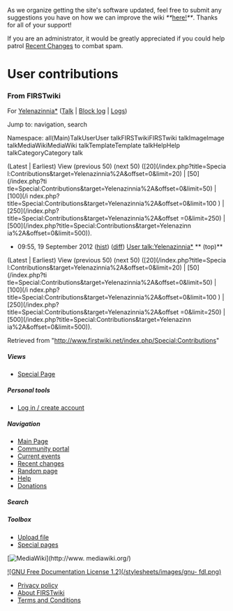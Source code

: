 As we organize getting the site's software updated, feel free to submit any
suggestions you have on how we can improve the wiki
_**_[here!](/index.php/User:Hallry/Suggestions "User:Hallry/Suggestions"
)_**_. Thanks for all of your support!

If you are an administrator, it would be greatly appreciated if you could help
patrol [Recent Changes](/index.php/Special:Recentchanges
"Special:Recentchanges" ) to combat spam.

# User contributions

### From FIRSTwiki

For [Yelenazinnia*](/index.php?title=User:Yelenazinnia%2A&action=edit
"User:Yelenazinnia*" ) ([Talk](/index.php/User_talk:Yelenazinnia%2A "User
talk:Yelenazinnia*" ) | [Block
log](/index.php?title=Special:Log&type=block&page=User:Yelenazinnia%2A
"Special:Log" ) | [Logs](/index.php?title=Special:Log&user=Yelenazinnia%2A
"Special:Log" ))

Jump to: navigation, search

Namespace:  all(Main)TalkUserUser talkFIRSTwikiFIRSTwiki talkImageImage
talkMediaWikiMediaWiki talkTemplateTemplate talkHelpHelp talkCategoryCategory
talk

(Latest | Earliest) View (previous 50) (next 50) ([20](/index.php?title=Specia
l:Contributions&target=Yelenazinnia%2A&offset=0&limit=20) | [50](/index.php?ti
tle=Special:Contributions&target=Yelenazinnia%2A&offset=0&limit=50) | [100](/i
ndex.php?title=Special:Contributions&target=Yelenazinnia%2A&offset=0&limit=100
) | [250](/index.php?title=Special:Contributions&target=Yelenazinnia%2A&offset
=0&limit=250) | [500](/index.php?title=Special:Contributions&target=Yelenazinn
ia%2A&offset=0&limit=500)).

  * 09:55, 19 September 2012 ([hist](/index.php?title=User_talk:Yelenazinnia%2A&action=history "User talk:Yelenazinnia*" )) ([diff](/index.php?title=User_talk:Yelenazinnia%2A&diff=prev&oldid=751915 "User talk:Yelenazinnia*" )) [User talk:Yelenazinnia*](/index.php/User_talk:Yelenazinnia%2A "User talk:Yelenazinnia*" ) ** (top)**

(Latest | Earliest) View (previous 50) (next 50) ([20](/index.php?title=Specia
l:Contributions&target=Yelenazinnia%2A&offset=0&limit=20) | [50](/index.php?ti
tle=Special:Contributions&target=Yelenazinnia%2A&offset=0&limit=50) | [100](/i
ndex.php?title=Special:Contributions&target=Yelenazinnia%2A&offset=0&limit=100
) | [250](/index.php?title=Special:Contributions&target=Yelenazinnia%2A&offset
=0&limit=250) | [500](/index.php?title=Special:Contributions&target=Yelenazinn
ia%2A&offset=0&limit=500)).

Retrieved from "<http://www.firstwiki.net/index.php/Special:Contributions>"

##### Views

  * [Special Page](/index.php/Special:Contributions/Yelenazinnia%2A)

##### Personal tools

  * [Log in / create account](/index.php?title=Special:Userlogin&returnto=Special:Contributions)

[](/index.php/Main_Page "Main Page" )

##### Navigation

  * [Main Page](/index.php/Main_Page)
  * [Community portal](/index.php/FIRSTwiki:Community_portal)
  * [Current events](/index.php/Current_events)
  * [Recent changes](/index.php/Special:Recentchanges)
  * [Random page](/index.php/Special:Random)
  * [Help](/index.php/FIRSTwiki:Help)
  * [Donations](/index.php/FIRSTwiki:Site_support)

##### Search



##### Toolbox

  * [Upload file](/index.php/Special:Upload)
  * [Special pages](/index.php/Special:Specialpages)

[![MediaWiki](/skins/common/images/poweredby_mediawiki_88x31.png)](http://www.
mediawiki.org/)

[![GNU Free Documentation License 1.2](/stylesheets/images/gnu-
fdl.png)](http://www.gnu.org/copyleft/fdl.html)

  * [Privacy policy](/index.php/FIRSTwiki:Privacy_policy "FIRSTwiki:Privacy policy" )
  * [About FIRSTwiki](/index.php/FIRSTwiki:About "FIRSTwiki:About" )
  * [Terms and Conditions](/index.php/FIRSTwiki:Terms_and_conditions "FIRSTwiki:Terms and conditions" )

